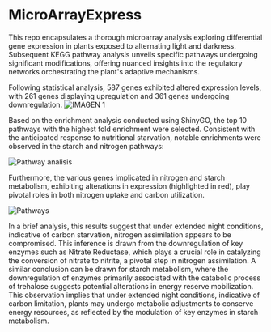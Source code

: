# MicroArrayExpress
This repo encapsulates a thorough microarray analysis exploring differential gene expression in plants exposed to alternating light and darkness. Subsequent KEGG pathway analysis unveils specific pathways undergoing significant modifications, offering nuanced insights into the regulatory networks orchestrating the plant's adaptive mechanisms.

Following statistical analysis, 587 genes exhibited altered expression levels, with 261 genes displaying upregulation and 361 genes undergoing downregulation.
![IMAGEN 1](https://github.com/Bioinformaticareposit/MicroArrayExpress/assets/115641732/fb37998e-4e3f-494b-a04b-cbb4c882a5cd)

Based on the enrichment analysis conducted using ShinyGO, the top 10 pathways with the highest fold enrichment were selected. Consistent with the anticipated response to nutritional starvation, notable enrichments were observed in the starch and nitrogen pathways:


![Pathway analisis](https://github.com/Bioinformaticareposit/MicroArrayExpress/assets/115641732/a4ed9acc-25d4-4a4e-96dc-43dd4ec44503)

Furthermore, the various genes implicated in nitrogen and starch metabolism, exhibiting alterations in expression (highlighted in red), play pivotal roles in both nitrogen uptake and carbon utilization.

![Pathways](https://github.com/Bioinformaticareposit/MicroArrayExpress/assets/115641732/e15078f0-ca79-4eb4-bdd5-083df863152e)


In a brief analysis, this results suggest that under extended night conditions, indicative of carbon starvation, nitrogen assimilation appears to be compromised. This inference is drawn from the downregulation of key enzymes such as Nitrate Reductase, which plays a crucial role in catalyzing the conversion of nitrate to nitrite, a pivotal step in nitrogen assimilation.  A similar conclusion can be drawn for starch metabolism, where the downregulation of enzymes primarily associated with the catabolic process of trehalose suggests potential alterations in energy reserve mobilization. This observation implies that under extended night conditions, indicative of carbon limitation, plants may undergo metabolic adjustments to conserve energy resources, as reflected by the modulation of key enzymes in starch metabolism.
